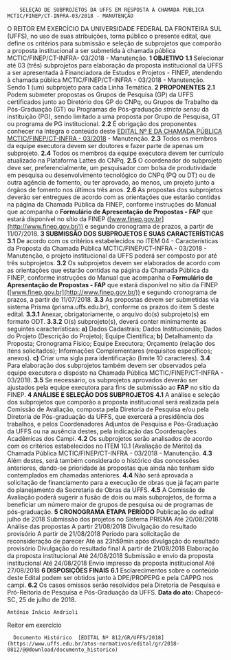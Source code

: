        SELEÇÃO DE SUBPROJETOS DA UFFS EM RESPOSTA À CHAMADA PÚBLICA MCTIC/FINEP/CT-INFRA-03/2018 - MANUTENÇÃO  

 O REITOR EM EXERCÍCIO DA UNIVERSIDADE FEDERAL DA FRONTEIRA SUL (UFFS), no uso de suas atribuições, torna público o presente edital, que define os critérios para submissão e seleção de subprojetos que comporão a proposta institucional a ser submetida à chamada pública MCTIC/FINEP/CT-INFRA- 03/2018 - Manutenção.  **1 OBJETIVO**  **1.1** Selecionar até 03 (três) subprojetos para elaboração da proposta institucional da UFFS a ser apresentada à Financiadora de Estudos e Projetos - FINEP, atendendo à chamada pública MCTIC/FINEP/CT-INFRA - 03/2018 - Manutenção. Sendo 1 (um) subprojeto para cada Linha Temática.  **2 PROPONENTES**  **2.1** Podem submeter propostas os Grupos de Pesquisa (GP) da UFFS certificados junto ao Diretório dos GP do CNPq, ou Grupos de Trabalho da Pós-Graduação (GT) ou Programas de Pós-graduação *stricto sensu* da instituição (PG), sendo limitado a uma proposta por Grupo de Pesquisa, GT ou programa de PG institucional. **2.2** É obrigação dos proponentes conhecer na íntegra o conteúdo deste [EDITAL Nº E DA CHAMADA PÚBLICA MCTIC/FINEP/CT-INFRA - 03/2018](http://www.finep.gov.br/images/chamadas-publicas/2018/13_07_2018_CTInfra_03_2018_-_Orientacoes_Gerais.pdf)  - Manutenção. **2.3** Todos os membros da equipe executora devem ser doutores e fazer parte de apenas um subprojeto. **2.4** Todos os membros da equipe executora devem ter currículo atualizado na Plataforma Lattes do CNPq. **2.5** O coordenador do subprojeto deve ser, preferencialmente, um pesquisador com bolsa de produtividade em pesquisa ou desenvolvimento tecnológico do CNPq (PQ ou DT) ou de outra agência de fomento, ou ter aprovado, ao menos, um projeto junto a órgãos de fomento nos últimos três anos. **2.6** As propostas dos subprojetos deverão ser entregues de acordo com as orientações que estarão contidas na página da Chamada Pública da FINEP, conforme instruções do Manual que acompanha o **Formulário de Apresentação de Propostas - FAP** que estará disponível no sítio da FINEP ([www.finep.gov.br](http://www.finep.gov.br/)) e segundo cronograma de prazos, a partir de 11/07/2018.  **3 SUBMISSÃO DOS SUBPROJETOS E SUAS CARACTERÍSTICAS**  **3.1** De acordo com os critérios estabelecidos no ITEM 04 - Características da Proposta da Chamada Pública MCTIC/FINEP/CT-INFRA - 03/2018 - Manutenção, o projeto institucional da UFFS poderá ser composto por até três subprojetos. **3.2** Os subprojetos devem ser elaborados de acordo com as orientações que estarão contidas na página da Chamada Pública da FINEP, conforme instruções do Manual que acompanha o **Formulário de Apresentação de Propostas - FAP** que estará disponível no sítio da FINEP ([www.finep.gov.br](http://www.finep.gov.br/)) e segundo cronograma de prazos, a partir de 11/07/2018. **3.3** As propostas devem ser submetidas via sistema Prisma (prisma.uffs.edu.br), conforme os prazos do item 5 deste edital. **3.3.1** Anexar, obrigatoriamente, o arquivo do(s) subprojeto(s) em formato ODT. **3.3.2** O(s) subprojeto(s), deverá conter minimamente as seguintes características: **a)** Dados Cadastrais; Dados Institucionais; Dados do Projeto (Descrição do Projeto); Equipe Científica; **b)** Detalhamento da Proposta; Cronograma Físico; Equipe Executora; Orçamento (relação dos itens solicitados); Informações Complementares (requisitos específicos; anexos). **c)** Criar uma sigla para identificação (limite 10 caracteres). **3.4** Para elaboração dos subprojetos também devem ser observados pela equipe executora o disposto na Chamada Pública MCTIC/FINEP/CT-INFRA - 03/2018. **3.5** Se necessário, os subprojetos aprovados deverão ser ajustados pela equipe executora para fins de submissão ao **FAP** no sítio da FINEP.  **4 ANÁLISE E SELEÇÃO DOS SUBPROJETOS**  **4.1** A análise e seleção dos subprojetos que comporão a proposta institucional será realizada pela Comissão de Avaliação, composta pela Diretoria de Pesquisa e/ou pela Diretoria de Pós-graduação da UFFS, que exercerá a presidência dos trabalhos, e pelos Coordenadores Adjuntos de Pesquisa e Pós-Graduação da UFFS ou na ausência destes, pela indicação das Coordenações Acadêmicas dos Campi. **4.2** Os subprojetos serão analisados de acordo com os critérios estabelecidos no ITEM 10.1 (Avaliação de Mérito) da Chamada Pública MCTIC/FINEP/CT-INFRA - 03/2018 - Manutenção. **4.3** Além destes, será também considerado o histórico das concessões anteriores, dando-se prioridade às propostas que ainda não tenham sido contemplados em chamadas anteriores. **4.4** Não será aprovada a solicitação de financiamento para a execução de obras que já façam parte do planejamento da Secretaria de Obras da UFFS. **4.5** A Comissão de Avaliação poderá sugerir a fusão de dois ou mais subprojetos, de forma a beneficiar um número maior de grupos de pesquisa ou de programas de pós-graduação.  **5 CRONOGRAMA**      **ETAPA**    **PERÍODO**      Publicação do edital   julho de 2018     Submissão dos projetos no Sistema PRISMA   Até 20/08/2018     Análise das propostas   A partir 21/08/2018     Divulgação do resultado provisório   A partir de 21/08/2018     Período para solicitação de reconsideração de parecer   Até as 23h59min após divulgação do resultado provisório     Divulgação do resultado final   A partir de 21/08/2018     Elaboração da proposta institucional   Até 24/08/2018     Submissão e envio da proposta institucional   Até 24/08/2018     Envio impresso da proposta institucional   Até 27/08/2018      **6 DISPOSIÇÕES FINAIS**  **6.1** Esclarecimentos sobre o conteúdo deste Edital podem ser obtidos junto à DPE/PROPEPG e pela CAPPG nos campi. **6.2** Os casos omissos serão resolvidos pela Diretoria de Pesquisa e Pró-Reitoria de Pesquisa e Pós-Graduação da UFFS.      **Data do ato:** Chapecó-SC, 25 de julho de 2018.   
 

    Antônio Inácio Andrioli   
 Reitor em exercício 

      Documento Histórico  [EDITAL Nº 812/GR/UFFS/2018](https://www.uffs.edu.br/atos-normativos/edital/gr/2018-0812/@@download/documento_historico)     
      